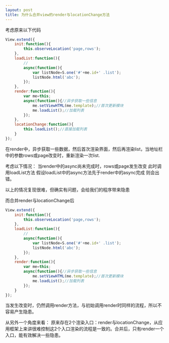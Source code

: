 ```yaml
---
layout: post
title: 为什么合并view的render与locationChange方法
---
```



考虑原来以下代码

```js
View.extend({
    init:function(){
        this.observeLocation('page,rows');
    },
    loadList:function(){
        //
        async(function(){
            var listNode=S.one('#'+me.id+' .list');
            listNode.html('abc');
        });
    },
    render:function(){
        var me=this;
        async(function(){//异步获取一些信息
            me.setViewHTML(me.template);//首次更新模块
            me.loadList();//加载列表
        });
    },
    locationChange:function(){
        this.loadList();//直接加载列表
    }
});
```

在render中，异步获取一些数据，然后首次渲染界面，然后再渲染list，当地址栏中的参数rows或page改变时，重新渲染一次list.

考虑以下情况：
当render中的async尚未完成时，rows或page发生改变
此时调用loadList方法
假设loadList中的async方法先于render中的async完成
则会出错。

以上的情况复现很难，但确实有问题，会给我们的程序带来隐患

而合并render与locationChange后


```js
View.extend({
    init:function(){
        this.observeLocation('page,rows');
    },
    loadList:function(){
        //
        async(function(){
            var listNode=S.one('#'+me.id+' .list');
            listNode.html('abc');
        });
    },
    render:function(){
        var me=this;
        async(function(){//异步获取一些信息
            me.setViewHTML(me.template);//首次更新模块
            me.loadList();//加载列表
        });
    }
});
```


当发生改变时，仍然调用render方法，与初始调用render时同样的流程，所以不容易产生隐患。

从另外一个角度来看：
原来存在2个渲染入口：render与locationChange，从应用框架上来讲很难控制这2个入口渲染的流程是一致的。合并后，只有render一个入口，能有效解决一些隐患。